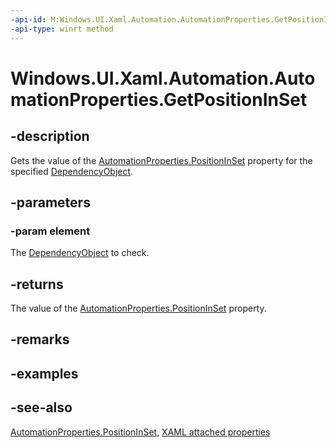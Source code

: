 ```yaml
---
-api-id: M:Windows.UI.Xaml.Automation.AutomationProperties.GetPositionInSet(Windows.UI.Xaml.DependencyObject)
-api-type: winrt method
---
```


<!-- Method syntax
public int GetPositionInSet(Windows.UI.Xaml.DependencyObject element)
-->

# Windows.UI.Xaml.Automation.AutomationProperties.GetPositionInSet

## -description

Gets the value of the [AutomationProperties.PositionInSet](automationproperties_positioninset.md) property for the specified [DependencyObject](../windows.ui.xaml/dependencyobject.md).



## -parameters

### -param element

The [DependencyObject](../windows.ui.xaml/dependencyobject.md) to check.

## -returns

The value of the [AutomationProperties.PositionInSet](automationproperties_positioninset.md) property.

## -remarks

## -examples

## -see-also

[AutomationProperties.PositionInSet](automationproperties_positioninset.md), [XAML attached properties](/windows/uwp/xaml-platform/attached-properties-overview)
